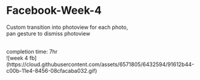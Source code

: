 # Facebook-Week-4

Custom transition into photoview for each photo,
<br>
pan gesture to dismiss photoview

<br>
completion time: 7hr

<br>
![week 4 fb](https://cloud.githubusercontent.com/assets/6571805/6432594/91612b44-c00b-11e4-8456-08cfacaba032.gif)
